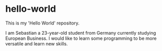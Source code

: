 # hello-world
This is my 'Hello World' repository.

I am Sebastian a 23-year-old student from Germany currently studying European Business. I would like to learn some programming to be more versatile and learn new skills.
